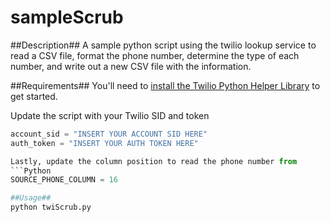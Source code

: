 # sampleScrub

##Description##
A sample python script using the twilio lookup service to read a CSV file, format the phone number, determine the type of each number, and write out a new CSV file with the information. 

##Requirements##
You'll need to [install the Twilio Python Helper Library](https://www.twilio.com/docs/python/install) to get started.

Update the script with your Twilio SID and token
```Python
account_sid = "INSERT YOUR ACCOUNT SID HERE"
auth_token = "INSERT YOUR AUTH TOKEN HERE"

Lastly, update the column position to read the phone number from
```Python
SOURCE_PHONE_COLUMN = 16

##Usage##
python twiScrub.py
